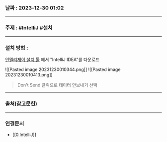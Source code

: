 ### 날짜 : 2023-12-30 01:02

___

### 주제 : #IntelliJ #설치

___

### 설치 방법 : 

[인텔리제이 설치 툴](https://www.jetbrains.com/ko-kr/products/#lang=js) 에서 "IntelliJ IDEA"를 다운로드

![[Pasted image 20231230010344.png]]
![[Pasted image 20231230010413.png]]

> Don't Send 클릭으로 데이터 안보내기 선택

___

### 출처(참고문헌)


___

### 연결문서

- [[0.IntelliJ]]

